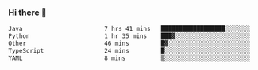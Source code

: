 ### Hi there 👋

<!--START_SECTION:waka-->

```txt
Java                       7 hrs 41 mins   ██████████████████░░░░░░░   71.96 %
Python                     1 hr 35 mins    ███▓░░░░░░░░░░░░░░░░░░░░░   14.90 %
Other                      46 mins         █▓░░░░░░░░░░░░░░░░░░░░░░░   07.17 %
TypeScript                 24 mins         █░░░░░░░░░░░░░░░░░░░░░░░░   03.78 %
YAML                       8 mins          ▒░░░░░░░░░░░░░░░░░░░░░░░░   01.37 %
```

<!--END_SECTION:waka-->

<!--
**jerry-shao/jerry-shao** is a ✨ _special_ ✨ repository because its `README.md` (this file) appears on your GitHub profile.

Here are some ideas to get you started:

- 🔭 I’m currently working on ...
- 🌱 I’m currently learning ...
- 👯 I’m looking to collaborate on ...
- 🤔 I’m looking for help with ...
- 💬 Ask me about ...
- 📫 How to reach me: ...
- 😄 Pronouns: ...
- ⚡ Fun fact: ...
-->
